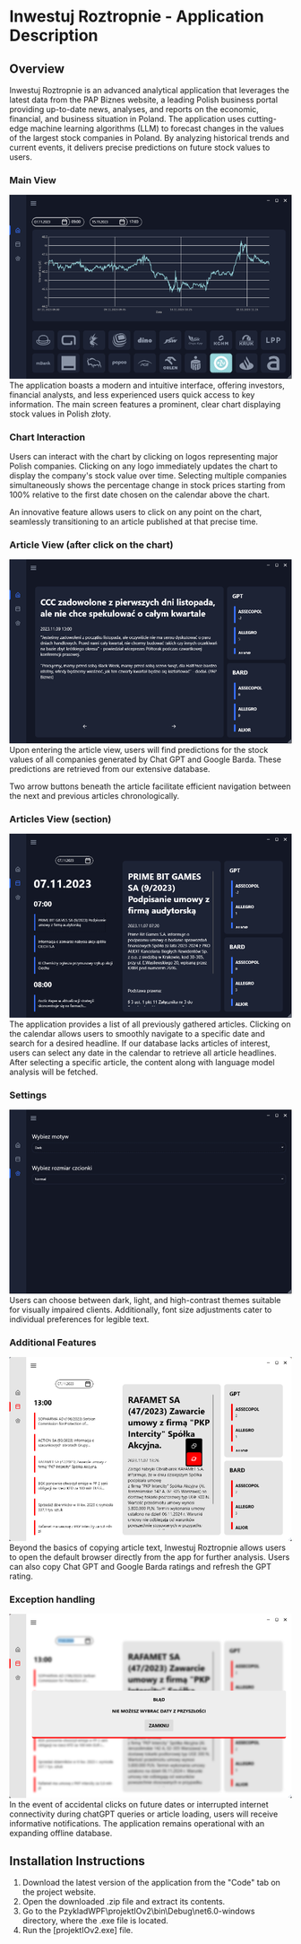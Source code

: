 # Inwestuj Roztropnie - Application Description
## Overview
Inwestuj Roztropnie is an advanced analytical application that leverages the latest data from the PAP Biznes website, a leading Polish business portal providing up-to-date news, analyses, and reports on the economic, financial, and business situation in Poland. The application uses cutting-edge machine learning algorithms (LLM) to forecast changes in the values of the largest stock companies in Poland. By analyzing historical trends and current events, it delivers precise predictions on future stock values to users.

### Main View
![img.png](PhotosOfTheApplication/img0.png)
The application boasts a modern and intuitive interface, offering investors, financial analysts, and less experienced users quick access to key information. The main screen features a prominent, clear chart displaying stock values in Polish złoty.

### Chart Interaction
Users can interact with the chart by clicking on logos representing major Polish companies. Clicking on any logo immediately updates the chart to display the company's stock value over time. Selecting multiple companies simultaneously shows the percentage change in stock prices starting from 100% relative to the first date chosen on the calendar above the chart.

An innovative feature allows users to click on any point on the chart, seamlessly transitioning to an article published at that precise time.

### Article View (after click on the chart)
![img.png](PhotosOfTheApplication/img1.png)
Upon entering the article view, users will find predictions for the stock values of all companies generated by Chat GPT and Google Barda. These predictions are retrieved from our extensive database.

Two arrow buttons beneath the article facilitate efficient navigation between the next and previous articles chronologically.

### Articles View (section)
![img.png](PhotosOfTheApplication/img2.png)
The application provides a list of all previously gathered articles. Clicking on the calendar allows users to smoothly navigate to a specific date and search for a desired headline. If our database lacks articles of interest, users can select any date in the calendar to retrieve all article headlines. After selecting a specific article, the content along with language model analysis will be fetched.

### Settings
![img.png](PhotosOfTheApplication/img3.png)
Users can choose between dark, light, and high-contrast themes suitable for visually impaired clients. Additionally, font size adjustments cater to individual preferences for legible text.

### Additional Features
![img.png](PhotosOfTheApplication/img4.png)
Beyond the basics of copying article text, Inwestuj Roztropnie allows users to open the default browser directly from the app for further analysis. Users can also copy Chat GPT and Google Barda ratings and refresh the GPT rating.

### Exception handling
![img.png](PhotosOfTheApplication/img5.png)
In the event of accidental clicks on future dates or interrupted internet connectivity during chatGPT queries or article loading, users will receive informative notifications. The application remains operational with an expanding offline database.

## Installation Instructions
1. Download the latest version of the application from the "Code" tab on the project website.
2. Open the downloaded .zip file and extract its contents.
3. Go to the PzykladWPF\projektIOv2\bin\Debug\net6.0-windows directory, where the .exe file is located.
4. Run the [projektIOv2.exe] file.
